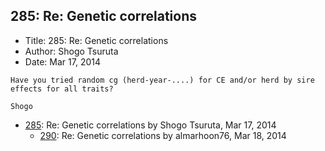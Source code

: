 ## 285: Re: Genetic correlations

- Title: 285: Re: Genetic correlations
- Author: Shogo Tsuruta
- Date: Mar 17, 2014
```
Have you tried random cg (herd-year-....) for CE and/or herd by sire effects for all traits?

Shogo
```

- [285](0285.md): Re: Genetic correlations by Shogo Tsuruta, Mar 17, 2014
    - [290](0290.md): Re: Genetic correlations by almarhoon76, Mar 18, 2014
